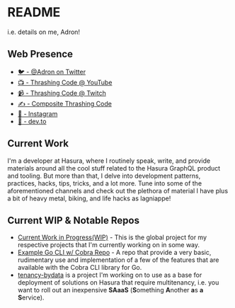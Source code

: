 # README

i.e. details on me, Adron!

## Web Presence

* [🐦 - @Adron on Twitter](https://twitter.com/adron)
* [📺 - Thrashing Code @ YouTube](https://youtube.com/thrashingcode)
* [📹 - Thrashing Code @ Twitch](https://twitch.tv/thrashingcode)
* [✍️ - Composite Thrashing Code](https://compositecode.blog)
* [📸 - Instagram](https://www.instagram.com/adron)
* [📰 - dev.to](https://dev.to/adron)

## Current Work

  I'm a developer at Hasura, where I routinely speak, write, and provide materials around all the cool stuff related to the Hasura GraphQL product and tooling. But more than that, I delve into development patterns, practices, hacks, tips, tricks, and a lot more. Tune into some of the aforementioned channels and check out the plethora of material I have plus a bit of heavy metal, biking, and life hacks as lagniappe!

## Current WIP & Notable Repos

* [Current Work in Progress(WIP)](https://github.com/users/Adron/projects/2) - This is the global project for my respective projects that I'm currently working on in some way.
* [Example Go CLI w/ Cobra Repo](https://github.com/Adron/cobra-cli-samples) - A repo that provide a very basic, rudimentary use and implementation of a few of the features that are available with the Cobra CLI library for Go.
* [tenancy-bydata](https://github.com/Adron/tenancy-bydata) is a project I'm working on to use as a base for deployment of solutions on Hasura that require multitenancy, i.e. you want to roll out an inexpensive **SAaaS** (**S**omething **A**nother **a**s **a** **S**ervice).
